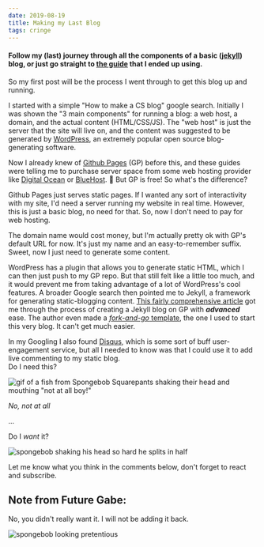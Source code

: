 ```yaml
---
date: 2019-08-19
title: Making my Last Blog
tags: cringe
---
```


#### Follow my (last) journey through all the components of a basic ([jekyll](https://jekyllrb.com/)) blog, or just go straight to [the guide](https://www.smashingmagazine.com/2014/08/build-blog-jekyll-github-pages/ "This Guy'd") that I ended up using.

So my first post will be the process I went through to get this blog up and running.

I started with a simple "How to make a CS blog" google search. Initially I was shown the "3 main components" for running a blog: a web host, a domain, and the actual content (HTML/CSS/JS). The "web host" is just the server that the site will live on, and the content was suggested to be generated by [WordPress](https://wordpress.com "WordPress's Homepage"), an extremely popular open source blog-generating software.

Now I already knew of [Github Pages](https://pages.github.com/ "Github Pages' Homepage") (GP) before this, and these guides were telling me to purchase server space from some web hosting provider like [Digital Ocean](https://www.digitalocean.com "Digital Ocean's Homepage") or [BlueHost](https://www.bluehost.com "Bluehost's Homepage"). :money_with_wings: But GP is free! So what's the difference?

Github Pages just serves static pages. If I wanted any sort of interactivity with my site, I'd need a server running my website in real time. However, this is just a basic blog, no need for that. So, now I don't need to pay for web hosting.

The domain name would cost money, but I'm actually pretty ok with GP's default URL for now. It's just my name and an easy-to-remember suffix. Sweet, now I just need to generate some content.

WordPress has a plugin that allows you to generate static HTML, which I can then just push to my GP repo. But that still felt like a little too much, and it would prevent me from taking advantage of a lot of WordPress's cool features. A broader Google search then pointed me to Jekyll, a framework for generating static-blogging content. [This fairly comprehensive article](https://www.smashingmagazine.com/2014/08/build-blog-jekyll-github-pages/ "A fairly comprehensive article about building a blog with Jekyll on GP") got me through the process of creating a Jekyll blog on GP with ***advanced*** ease. The author even made a [*fork-and-go* template](https://github.com/barryclark/jekyll-now "Descriptive Title :open_mouth:"), the one I used to start this very blog. It can't get much easier.

In my Googling I also found [Disqus](https://disqus.com "Disqus' Homepage"), which is some sort of buff user-engagement service, but all I needed to know was that I could use it to add live commenting to my static blog.  
Do I need this?  

![gif of a fish from Spongebob Squarepants shaking their head and mouthing "not at all boy!"](https://media1.tenor.com/images/e27172b21e27e80eb48b54e0cddd166d/tenor.gif?itemid=14439448)

*No, not at all*

...

Do I *want* it?  

![spongebob shaking his head so hard he splits in half](https://media.giphy.com/media/f7G6Ke8vwoC7cR4Ug0/giphy.gif)

Let me know what you think in the comments below, don't forget to react and subscribe.

## Note from Future Gabe:

No, you didn't really want it. I will not be adding it back.

![spongebob looking pretentious](https://media1.tenor.com/m/9mwDko87t7oAAAAC/spongebob-meme.gif)
